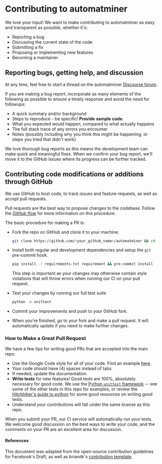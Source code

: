 # Contributing to automatminer

We love your input! We want to make contributing to automatminer as easy and transparent as possible, whether it's:

- Reporting a bug
- Discussing the current state of the code
- Submitting a fix
- Proposing or implementing new features
- Becoming a maintainer

## Reporting bugs, getting help, and discussion

At any time, feel free to start a thread on the automatminer [Discourse forum](https://discuss.matsci.org/c/matminer).

If you are making a bug report, incorporate as many elements of the following as possible to ensure a timely response and avoid the need for followups:

- A quick summary and/or background
- Steps to reproduce - be specific! **Provide sample code.**
- What you expected would happen, compared to what actually happens
- The full stack trace of any errors you encounter
- Notes (possibly including why you think this might be happening, or steps you tried that didn't work)

We love thorough bug reports as this means the development team can make quick and meaningful fixes. When we confirm your bug report, we'll move it to the GitHub issues where its progress can be further tracked.

## Contributing code modifications or additions through GitHub

We use GitHub to host code, to track issues and feature requests, as well as accept pull requests.

Pull requests are the best way to propose changes to the codebase. Follow the [GitHub flow](https://www.atlassian.com/git/tutorials/comparing-workflows/forking-workflow) for more information on this procedure.

The basic procedure for making a PR is:

- Fork the repo on GitHub and clone it to your machine.

  ```sh
  git clone https://github.com/<your_github_name>/automatminer && cd automatminer
  ```

- Install both regular and development dependencies and setup the `git` pre-commit hook.

  ```sh
  pip install -r requirements.txt requirement && pre-commit install
  ```

  This step is important as your changes may otherwise contain style violations that will throw errors when running our CI on your pull request.

- Test your changes by running our full test suite

  ```sh
  python -m unittest
  ```

- Commit your improvements and push to your GitHub fork.

- When you're finished, go to your fork and make a pull request. It will automatically update if you need to make further changes.

### How to Make a **Great** Pull Request

We have a few tips for writing good PRs that are accepted into the main repo:

- Use the Google Code style for all of your code. Find an example [here](https://sphinxcontrib-napoleon.readthedocs.io/en/latest/example_google.html).
- Your code should have (4) spaces instead of tabs.
- If needed, update the documentation.
- **Write tests** for new features! Good tests are 100%, absolutely necessary for good code. We use the [Python `unittest` framework](https://docs.python.org/3/library/unittest) -- see some of the other tests in this repo for examples, or review the [Hitchhiker's guide to python](https://docs.python-guide.org/writing/tests) for some good resources on writing good tests.
- Understand your contributions will fall under the same license as this repo.

When you submit your PR, our CI service will automatically run your tests.
We welcome good discussion on the best ways to write your code, and the comments on your PR are an excellent area for discussion.

#### References

This document was adapted from the open-source contribution guidelines for Facebook's Draft, as well as briandk's [contribution template](https://gist.github.com/briandk/3d2e8b3ec8daf5a27a62).
